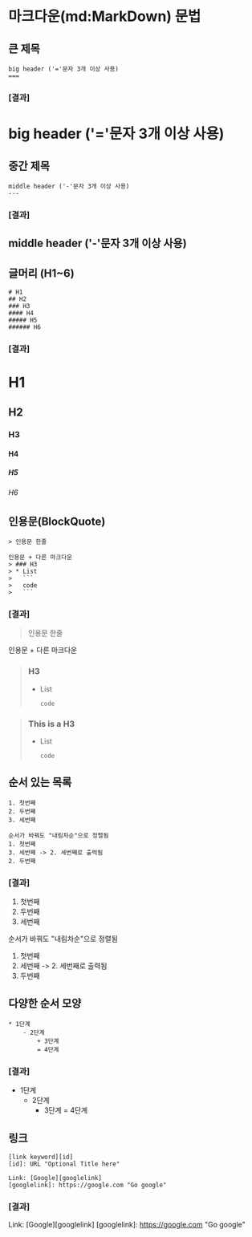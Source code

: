 마크다운(md:MarkDown) 문법
====================================================

## 큰 제목 ####################################################################################
```
big header ('='문자 3개 이상 사용)
===
```

### [결과]
big header ('='문자 3개 이상 사용)
===

## 중간 제목 #################################################################################
```
middle header ('-'문자 3개 이상 사용)
---
```
### [결과]
middle header ('-'문자 3개 이상 사용)
---

## 글머리 (H1~6)  ###########################################################################
```
# H1
## H2
### H3
#### H4
##### H5
###### H6
```
### [결과]
# H1
## H2
### H3
#### H4
##### H5
###### H6

## 인용문(BlockQuote)  #######################################################################
```
> 인용문 한줄

인용문 + 다른 마크다운
> ### H3
> * List
>	```
>	code
>	```
```

### [결과]
> 인용문 한줄

인용문 + 다른 마크다운
> ### H3
> * List
>	```
>	code
>	```

> ### This is a H3
> * List
>	```
>	code
>	```

## 순서 있는 목록 ###########################################################################
```
1. 첫번째
2. 두번째
3. 세번째

순서가 바꿔도 "내림차순"으로 정렬됨
1. 첫번째
3. 세번째 -> 2. 세번째로 출력됨
2. 두번째
```
### [결과]
1. 첫번째
2. 두번째
3. 세번째

순서가 바꿔도 "내림차순"으로 정렬됨
1. 첫번째
3. 세번째 -> 2. 세번째로 출력됨
2. 두번째

## 다양한 순서 모양 ########################################################################
```
* 1단계
	- 2단계
		+ 3단계
		= 4단계
```
### [결과]
* 1단계
	- 2단계
		+ 3단계
		= 4단계
		
## 링크 ###################################################################################
```
[link keyword][id]
[id]: URL "Optional Title here"

Link: [Google][googlelink]
[googlelink]: https://google.com "Go google"
```
### [결과]
Link: [Google][googlelink]
[googlelink]: https://google.com "Go google"